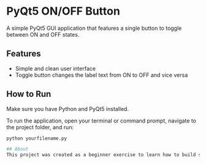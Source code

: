 # PyQt5 ON/OFF Button

A simple PyQt5 GUI application that features a single button to toggle between ON and OFF states.

## Features
- Simple and clean user interface
- Toggle button changes the label text from ON to OFF and vice versa

## How to Run
Make sure you have Python and PyQt5 installed.

To run the application, open your terminal or command prompt, navigate to the project folder, and run:

```bash
python yourfilename.py

## About
This project was created as a beginner exercise to learn how to build simple GUI applications using PyQt5.
